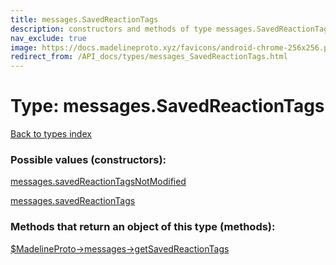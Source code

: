 ```yaml
---
title: messages.SavedReactionTags
description: constructors and methods of type messages.SavedReactionTags
nav_exclude: true
image: https://docs.madelineproto.xyz/favicons/android-chrome-256x256.png
redirect_from: /API_docs/types/messages_SavedReactionTags.html
---
```

# Type: messages.SavedReactionTags
[Back to types index](index.html)



### Possible values (constructors):

[messages.savedReactionTagsNotModified](/API_docs/constructors/messages.savedReactionTagsNotModified.html)  

[messages.savedReactionTags](/API_docs/constructors/messages.savedReactionTags.html)  



### Methods that return an object of this type (methods):

[$MadelineProto->messages->getSavedReactionTags](/API_docs/methods/messages.getSavedReactionTags.html)  



